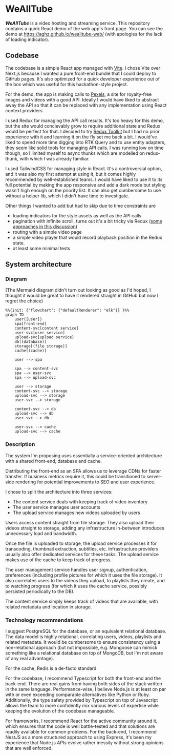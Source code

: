 # WeAllTube

**_WeAllTube_** is a video hosting and streaming service.
This repository contains a quick React demo of the web app's front page.
You can see the demo at https://aghz.github.io/wealltube-web/
(with apologies for the lack of loading indicator).

## Codebase

The codebase is a simple React app managed with [Vite](https://vitejs.dev/).
I chose Vite over Next.js because I wanted a pure front-end bundle that I could
deploy to GitHub pages. It's also optimized for a quick developer experience out
of the box which was useful for this hackathon-style project.

For the demo, the app is making calls to [Pexels](https://www.pexels.com/search/videos/nature/?orientation=landscape),
a site for royalty-free images and videos with a good API. Ideally I would have
liked to abstract away the API so that it can be replaced with any implementation
using React context providers.

I used Redux for managing the API call results. It's too heavy for this demo,
but the site would concievably grow to require additional state and Redux would
be perfect for that. I decided to try [Redux Toolkit](https://redux-toolkit.js.org/)
but I had no prior experience with it and learning it on the fly set me back a bit.
I would've liked to spend more time digging into RTK Query and to use entity
adapters, they seem like solid tools for managing API calls. I was running
low on time though, so I limited myself to async thunks which are modelled on
redux-thunk, with which I was already familiar.

I used TailwindCSS for managing style in React. It's a controversial option,
and it was also my first attempt at using it, but it comes highly
recommended by well-established teams. I would have liked to use it to its
full potential by making the app responsive and add a dark mode but styling
wasn't high enough on the priority list. It can also get cumbersome to use
without a helper lib, which I didn't have time to investigate.

Other things I wanted to add but had to skip due to time constraints are
* loading indicators for the style assets as well as the API calls
* pagination with infinite scroll, turns out it's a bit tricky via Redux
  ([some approaches in this discussion](https://github.com/reduxjs/redux-toolkit/discussions/1163))
* routing with a simple video page
* a simple video player that would record playback position in the Redux state.
* at least some minimal tests

## System architecture

### Diagram

(The Mermaid diagram didn't turn out looking as good as I'd hoped,
I thought it would be great to have it rendered straight in GitHub but
now I regret the choice)

```mermaid
%%{init: {"flowchart": {"defaultRenderer": "elk"}} }%%
graph TD
    user([user])
    spa[front-end]
    content-svc[content service]
    user-svc[user service]
    upload-svc[upload service]
    db[(database)]
    storage[(file storage)]
    cache[(cache)]

    user --> spa

    spa --> content-svc
    spa --> user-svc
    spa --> upload-svc

    user --> storage
    content-svc --> storage
    upload-svc --> storage
	user-svc --> storage

    content-svc --> db
    upload-svc --> db
    user-svc --> db

    user-svc --> cache
    upload-svc --> cache
```

### Description

The system I'm proposing uses essentially a service-oriented architecture
with a shared front-end, database and cache.

Distributing the front-end as an SPA allows us to leverage CDNs for faster
transfer. If business metrics require it, this could be transitioned to
server-side rendering for potential improvements to SEO and user experience.

I chose to split the architecture into three services:
* The content service deals with keeping track of video inventory
* The user service manages user accounts
* The upload service manages new videos uploaded by users

Users access content straight from file storage. They also upload their videos
straight to storage, adding any infrastructure in-between introduces unnecessary
load and bandwidth.

Once the file is uploaded to storage, the upload service processes it for
transcoding, thumbnail extraction, subtitles, etc. Infrastructure providers
usually also offer dedicated services for these tasks. The upload service makes
use of the cache to keep track of progress.

The user management service handles user signup, authentication, preferences
(including profile pictures for which it uses the file storage). It also
correlates users to the videos they upload, to playlists they create, and
to watching progress (for which it uses the cache service, possibly persisted
periodically to the DB).

The content service simply keeps track of videos that are available, with
related metadata and location in storage.

### Technology recommendations

I suggest PostgreSQL for the database, or an equivalent relational database.
The data model is highly relational, correlating users, videos, playlists and
related metadata. It would be cumbersome to ensure consistency using a
non-relational approach (but not impossible, e.g. Mongoose can mimick something
like a relational database on top of MongoDB, but I'm not aware of any real advantage).

For the cache, Redis is a de-facto standard.

For the codebase, I recommend Typescript for both the front-end and the back-end.
There are real gains from having both sides of the stack written in the same language.
Performance-wise, I believe Node.js is at least on par with or even exceeding
comparable alternatives like Python or Ruby. Additionally, the type safety provided
by Typescript on top of Javascript allows the team to more confidently mix
various levels of expertise while keeping the evolution of the codebase manageable.

For frameworks, I recommend React for the active community around it, which ensures
that the code is well battle-tested and that solutions are readily available
for common problems. For the back-end, I recommend NestJS as a more structured
approach to using Express, it's been my experience that Node.js APIs evolve
rather messily without strong opinions that are well enforced.
